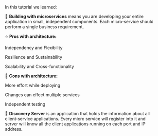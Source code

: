 In this tutorial we learned:


🔧  **Building with microservices**
 means you are developing your entire application in small, independent components. Each micro-service should perform a single business requirement. 


⭐ **Pros with architecture:**

Independency and Flexibility

Resilience and Sustainability

Scalability and Cross-functionality


💩  **Cons with architecture:**

More effort while deploying

Changes can effect multiple services

Independent testing


💾 **Discovery Server**
is an application that holds the information about all client-service applications. Every micro service will register into it and server will know all the client applications running on each port and IP address. 

